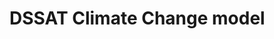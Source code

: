 # DSSAT Climate Change model

<!-- Go to <<[Home page](index.md)>>

Go to section home: <<[DSSAT Model simulation types](Model_types.md)>>

Go to subsection <<[DSSAT sensitivity analysis model](Model_sensitivity.md)>>

Go to subsection <<[DSSAT forecast model](Model_Forecast)>>

Go to next page: <<[DSSAT Input Data](Input_data.md)>>

---

Hypothetical climate scenarios can be imposed by the modeler to study the effects of climate change on crop yield and production and to pinpoint hotspots for climate adaptation studies. Three weather input variables can be modified to mimic the effects of climate change: temperature, rainfall, and atmospheric CO<sub>2</sub> levels. These three weather variables affect plant growth processes which often interact in complex ways. Combinations of temperature increase, precipitation change, and CO<sub>2</sub> increase can be set for a particular location, climate scenario, and Global Climate Model.

1. Temperatures can be modified by selecting the **“Temperature offset”** option. The value selected will be used to increase (or decrease) maximum and minimum daily temperatures in the model. Plants grow optimally within a range of temperatures which is dependent on the species. Above or below that optimum range, plant growth is stunted. Temperature also affects the rate of progression of plant development. Depending on the environment and the species, increases (or decreases) in temperature can have a beneficial or a detrimental effect on crop yields.

	User selections range from “-1” (1 degree C decrease in temperatures) to “+5” (5 degree C increase in temperatures). 

2. As in the sensitivity model, the **“Rainfall multiplier”** option allows a user to increase or decrease the amount of rainfall during a simulation to mimic effects of drought or higher than normal rainfall. Historical observations of daily rainfall are multiplied by this amount and used as input to the DSSAT model. Optimum soil water conditions improve plant growth, with adverse effects occurring for both too much and too little water.

	User selections of the rainfall multiplier range from 0.25 to 2.0.  

3. The **“CO2 value”** option is used to set the value of atmospheric CO<sub>2</sub> for the model simulations. CO<sub>2</sub> generally has a fertilization effect on plant growth, to varying degrees for different species. 

	User selections of atmospheric CO<sub>2</sub> range from 400 ppm, representing 2015 values up to 800 ppm, representing an end-of-century high emissions scenario.

 -->
